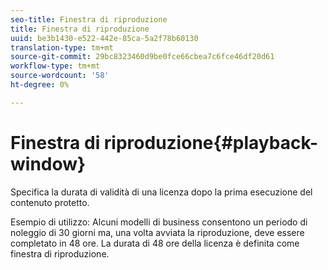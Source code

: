 ```yaml
---
seo-title: Finestra di riproduzione
title: Finestra di riproduzione
uuid: be3b1430-e522-442e-85ca-5a2f78b60130
translation-type: tm+mt
source-git-commit: 29bc8323460d9be0fce66cbea7c6fce46df20d61
workflow-type: tm+mt
source-wordcount: '58'
ht-degree: 0%

---
```



# Finestra di riproduzione{#playback-window}

Specifica la durata di validità di una licenza dopo la prima esecuzione del contenuto protetto.

Esempio di utilizzo: Alcuni modelli di business consentono un periodo di noleggio di 30 giorni ma, una volta avviata la riproduzione, deve essere completato in 48 ore. La durata di 48 ore della licenza è definita come finestra di riproduzione.
